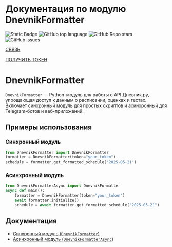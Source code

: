 

# Документация по модулю DnevnikFormatter

![Static Badge](https://img.shields.io/badge/DnevnikRuAPI_NEW-Sirop12)
![GitHub top language](https://img.shields.io/github/languages/top/Sirop12/DnevnikRuAPI_NEW)
![GitHub Repo stars](https://img.shields.io/github/stars/Sirop12/DnevnikRuAPI_NEW)
![GitHub issues](https://img.shields.io/github/issues/Sirop12/DnevnikRuAPI_NEW)

[СВЯЗЬ](https://t.me/Sirop1)

[ПОЛУЧИТЬ ТОКЕН](https://androsovpavel.pythonanywhere.com/)



# DnevnikFormatter

`DnevnikFormatter` — Python-модуль для работы с API Дневник.ру, упрощающая доступ к данным о расписании, оценках и тестах. Включает синхронный модуль для простых скриптов и асинхронный для Telegram-ботов и веб-приложений.

## Примеры использования

### Синхронный модуль
```python
from DnevnikFormatter import DnevnikFormatter
formatter = DnevnikFormatter(token="your_token")
schedule = formatter.get_formatted_schedule("2025-05-21")
```

### Асинхронный модуль
```python
from DnevnikFormatterAsync import DnevnikFormatter
async def main():
    formatter = DnevnikFormatter(token="your_token")
    await formatter.initialize()
    schedule = await formatter.get_formatted_schedule("2025-05-21")
```

## Документация
- [Синхронный модуль (`DnevnikFormatter`)](./DnevnikFormatter.md)
- [Асинхронный модуль (`DnevnikFormatterAsync`)](./DnevnikFormatterAsync.md)
